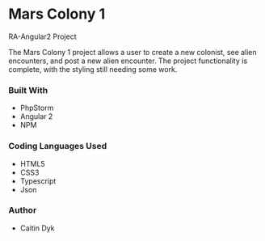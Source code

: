 # Mars Colony 1
RA-Angular2 Project

The Mars Colony 1 project allows a user to create a new colonist, see alien encounters, and post a new alien encounter. The project functionality is complete, with the styling still needing some work.

### Built With
  - PhpStorm
  - Angular 2
  - NPM
 
### Coding Languages Used
- HTML5
- CSS3
- Typescript
- Json
 
### Author
- Caitin Dyk
